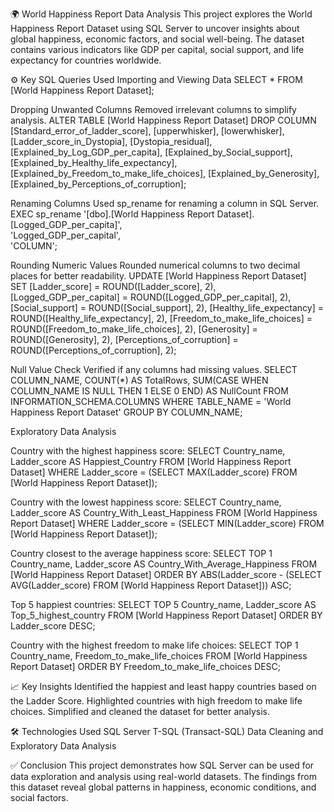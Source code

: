 🌍 World Happiness Report Data Analysis
This project explores the World Happiness Report Dataset using SQL Server to uncover insights about global happiness, economic factors, and social well-being. The dataset contains various indicators like GDP per capital, social support, and life expectancy for countries worldwide.

⚙️ Key SQL Queries Used
Importing and Viewing Data
SELECT * FROM [World Happiness Report Dataset];


Dropping Unwanted Columns
Removed irrelevant columns to simplify analysis.
ALTER TABLE [World Happiness Report Dataset]
DROP COLUMN [Standard_error_of_ladder_score], [upperwhisker], [lowerwhisker], 
[Ladder_score_in_Dystopia], [Dystopia_residual], [Explained_by_Log_GDP_per_capita], 
[Explained_by_Social_support], [Explained_by_Healthy_life_expectancy], 
[Explained_by_Freedom_to_make_life_choices], [Explained_by_Generosity], 
[Explained_by_Perceptions_of_corruption];


Renaming Columns
Used sp_rename for renaming a column in SQL Server.
EXEC sp_rename 
    '[dbo].[World Happiness Report Dataset].[Logged_GDP_per_capita]',  
    'Logged_GDP_per_capital',  
    'COLUMN';

    
Rounding Numeric Values
Rounded numerical columns to two decimal places for better readability.
UPDATE [World Happiness Report Dataset]
SET [Ladder_score] = ROUND([Ladder_score], 2),
    [Logged_GDP_per_capital] = ROUND([Logged_GDP_per_capital], 2),
    [Social_support] = ROUND([Social_support], 2),
    [Healthy_life_expectancy] = ROUND([Healthy_life_expectancy], 2),
    [Freedom_to_make_life_choices] = ROUND([Freedom_to_make_life_choices], 2),
    [Generosity] = ROUND([Generosity], 2),
    [Perceptions_of_corruption] = ROUND([Perceptions_of_corruption], 2);

    
Null Value Check
Verified if any columns had missing values.
SELECT COLUMN_NAME, COUNT(*) AS TotalRows, 
SUM(CASE WHEN COLUMN_NAME IS NULL THEN 1 ELSE 0 END) AS NullCount
FROM INFORMATION_SCHEMA.COLUMNS
WHERE TABLE_NAME = 'World Happiness Report Dataset'
GROUP BY COLUMN_NAME;


Exploratory Data Analysis

Country with the highest happiness score:
SELECT Country_name, Ladder_score AS Happiest_Country
FROM [World Happiness Report Dataset]
WHERE Ladder_score = (SELECT MAX(Ladder_score) FROM [World Happiness Report Dataset]);


Country with the lowest happiness score:
SELECT Country_name, Ladder_score AS Country_With_Least_Happiness
FROM [World Happiness Report Dataset]
WHERE Ladder_score = (SELECT MIN(Ladder_score) FROM [World Happiness Report Dataset]);


Country closest to the average happiness score:
SELECT TOP 1 Country_name, Ladder_score AS Country_With_Average_Happiness
FROM [World Happiness Report Dataset]
ORDER BY ABS(Ladder_score - (SELECT AVG(Ladder_score) FROM [World Happiness Report Dataset])) ASC;


Top 5 happiest countries:
SELECT TOP 5 Country_name, Ladder_score AS Top_5_highest_country
FROM [World Happiness Report Dataset]
ORDER BY Ladder_score DESC;


Country with the highest freedom to make life choices:
SELECT TOP 1 Country_name, Freedom_to_make_life_choices
FROM [World Happiness Report Dataset]
ORDER BY Freedom_to_make_life_choices DESC;


📈 Key Insights
Identified the happiest and least happy countries based on the Ladder Score.
Highlighted countries with high freedom to make life choices.
Simplified and cleaned the dataset for better analysis.


🛠️ Technologies Used
SQL Server
T-SQL (Transact-SQL)
Data Cleaning and Exploratory Data Analysis


✅ Conclusion
This project demonstrates how SQL Server can be used for data exploration and analysis using real-world datasets. The findings from this dataset reveal global patterns in happiness, economic conditions, and social factors.









